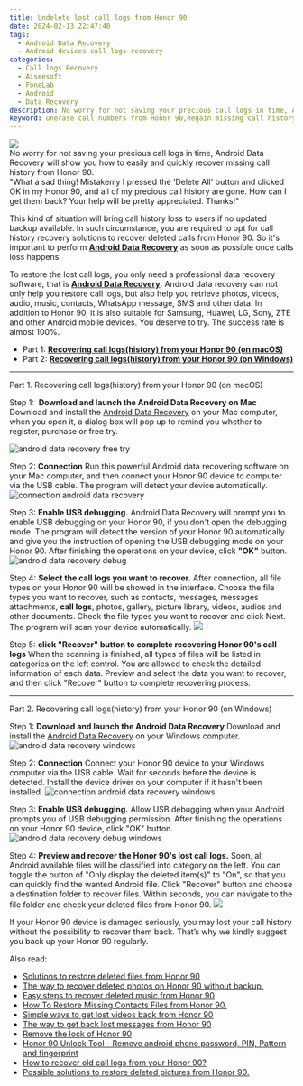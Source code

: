 ```yaml
---
title: Undelete lost call logs from Honor 90
date: 2024-02-13 22:47:40
tags: 
  - Android Data Recovery
  - Android devices call logs recovery
categories: 
  - Call logs Recovery
  - Aiseesoft
  - FoneLab
  - Android
  - Data Recovery
description: No worry for not saving your precious call logs in time, Android Data Recovery will show you how to easily and quickly recover missing call history from Honor 90.
keyword: unerase call numbers from Honor 90,Regain missing call history on Honor 90,restore deleted call history on Honor 90,undelete call numbers from Honor 90,retrieve wiped call logs Honor 90,Honor 90 call logs recovery,Honor 90 delete call history recover,Honor 90 reset but recover call history,extract call history from water damaged phone Honor 90,Honor 90 call history recovery,how can i find my deleted call history Honor 90,how can i get call history back on Honor 90
---
```


<img src="https://img0mobiles.techidaily.com/images/best-assets/devices/honor/honor-90/1.jpg" class="atpl-imgstyle"  />

<div class="atpl-content atpl-for-fonelab-android recover-call-logs">

<div class="atpl-post-description-part-1">
No worry for not saving your precious call logs in time, Android Data Recovery will show you how to easily and quickly recover missing call history from Honor 90.
</div>



<div class="atpl-post-description-part-2">
<div class="tpl-content-sub-paragraph-question">
    "What a sad thing! Mistakenly I pressed the ’Delete All' button and clicked OK in my Honor 90, and all of my precious call history are gone. How can I get them back? Your help will be pretty appreciated. Thanks!"
</div>
<div class="tpl-content-sub-paragraph-content">
  <p>
    This kind of situation will bring call history loss to users if no updated backup available. In such circumstance, you are required to opt for call history recovery solutions to recover deleted calls from Honor 90. So it's important to perform <a href="https://tools.techidaily.com/aiseesoft-android-data-recovery/" target="_blank" rel="noopener"><strong>Android Data Recovery</strong></a> as soon as possible once calls loss happens.
  </p>
</div>
</div>

<div class="atpl-post-description-part-3">
<div class="tpl-content-sub-paragraph-content">
  <p>
    To restore the lost call logs, you only need a professional data recovery software, that is <a href="https://tools.techidaily.com/aiseesoft-android-data-recovery/" target="_blank" rel="noopener"><strong>Android Data Recovery</strong></a>. Android data recovery can not only help you restore call logs, but also help you retrieve photos, videos, audio, music, contacts, WhatsApp message, SMS and other data. In addition to Honor 90, it is also suitable for Samsung, Huawei, LG, Sony, ZTE and other Android mobile devices. You deserve to try. The success rate is almost 100%.
  </p>
</div>
</div>

<ul>
  <li>Part 1: <strong><a href="#p1"> Recovering call logs(history) from your Honor 90  (on macOS)</a></strong></li>
  <li>Part 2: <strong><a href="#p2"> Recovering call logs(history) from your Honor 90  (on Windows)</a></strong></li>
</ul>


<!-- Part 1 -->
<a id="p1" name="p1" ></a><hr>

<div>
  <span class="atpl-step-part-style">Part 1. Recovering call logs(history) from your Honor 90 (on macOS)</span>
</div>

<span class="atpl-stepstyle-a"><span>Step 1: </span></span> <strong>Download and launch the Android Data Recovery on Mac</strong>
Download and install the <a href="https://tools.techidaily.com/aiseesoft-android-data-recovery/" target="_blank" rel="noopener">Android Data Recovery</a> on your Mac computer, when you open it, a dialog box will pop up to remind you whether to register, purchase or free try.

<img src="https://tools.techidaily.com/images/apps/aiseesoft/android-data-recovery/mac-free-try.png" class="atpl-imgstyle" alt="android data recovery free try" />

<span class="atpl-stepstyle-a"><span>Step 2: </span></span> <strong>Connection</strong>
Run this powerful Android data recovering software on your Mac computer, and then connect your Honor 90 device to computer via the USB cable. The program will detect your device automatically.
<img src="https://tools.techidaily.com/images/apps/aiseesoft/android-data-recovery/mac-connection-interface.jpg" class="atpl-imgstyle" alt="connection android data recovery" />

<span class="atpl-stepstyle-a"><span>Step 3: </span></span> <strong>Enable USB debugging.</strong>
Android Data Recovery will prompt you to enable USB debugging on your Honor 90, if you don't open the debugging mode. The program will detect the version of your Honor 90 automatically and give you the instruction of opening the USB debugging mode on your Honor 90. After finishing the operations on your device, click <strong>"OK"</strong> button.
<img src="https://tools.techidaily.com/images/apps/aiseesoft/android-data-recovery/mac-android-usb-debug.jpg"  class="atpl-imgstyle" alt="android data recovery debug" />

<span class="atpl-stepstyle-a"><span>Step 4: </span></span> <strong>Select the call logs you want to recover.</strong>
After connection, all file types on your Honor 90 will be showed in the interface. Choose the file types you want to recover, such as contacts, messages, messages attachments, <b>call logs</b>, photos, gallery, picture library, videos, audios and other documents. Check the file types you want to recover and click Next. The program will scan your device automatically.
<img src="https://tools.techidaily.com/images/apps/aiseesoft/android-data-recovery/mac-choose-type-call-logs.jpg" class="atpl-imgstyle"  />

<span class="atpl-stepstyle-a"><span>Step 5: </span></span> <strong>click "Recover" button to  complete recovering Honor 90's call logs</strong>
When the scanning is finished, all types of files will be listed in categories on the left control. You are allowed to check the detailed information of each data. Preview and select the data you want to recover, and then click "Recover" button to complete recovering process.


<a id="p2" name="p2"></a><hr>

<!-- Part 2 -->
<div>
  <span class="atpl-step-part-style">Part 2. Recovering call logs(history) from your Honor 90 (on Windows)</span>
</div>

<span class="atpl-stepstyle-a"><span>Step 1: </span></span> <strong>Download and launch the Android Data Recovery</strong>
Download and install the <a href="https://tools.techidaily.com/aiseesoft-android-data-recovery/" target="_blank" rel="noopener">Android Data Recovery</a> on your Windows computer.
<img src="https://tools.techidaily.com/images/apps/aiseesoft/android-data-recovery/win-start-interface.png"  class="atpl-imgstyle" alt="android data recovery windows" />

<span class="atpl-stepstyle-a"><span>Step 2: </span></span> <strong>Connection</strong>
Connect your Honor 90 device to your Windows computer via the USB cable. Wait for seconds before the device is detected. Install the device driver on your computer if it hasn't been installed.
<img src="https://tools.techidaily.com/images/apps/aiseesoft/android-data-recovery/win-connection-interface.png" class="atpl-imgstyle" alt="connection android data recovery windows" />

<span class="atpl-stepstyle-a"><span>Step 3: </span></span> <strong>Enable USB debugging.</strong>
Allow USB debugging when your Android prompts you of USB debugging permission. After finishing the operations on your Honor 90 device, click "OK" button.
<img src="https://tools.techidaily.com/images/apps/aiseesoft/android-data-recovery/win-android-usb-debug.png" class="atpl-imgstyle" alt="android data recovery debug windows" />

<span class="atpl-stepstyle-a"><span>Step 4: </span></span> <strong>Preview and recover the Honor 90's lost call logs.</strong>
Soon, all Android available files will be classified into category on the left. You can toggle the button of "Only display the deleted item(s)" to "On", so that you can quickly find the wanted Android file. Click "Recover" button and choose a destination folder to recover files. Within seconds, you can navigate to the file folder and check your deleted files from Honor 90.
<img src="https://tools.techidaily.com/images/apps/aiseesoft/android-data-recovery/win-recover-call-logs.png" class="atpl-imgstyle"  />

<div class="atpl-post-description-part-4">
<div class="tpl-content-sub-paragraph-normal">
  <p>
    If your Honor 90 device is damaged seriously, you may lost your call history without the possibility to recover them back. That’s why we kindly suggest you back up your Honor 90 regularly.
  </p>
</div>
</div>

<ins class="adsbygoogle"
     style="display:block"
     data-ad-client="ca-pub-7571918770474297"
     data-ad-slot="8358498916"
     data-ad-format="auto"
     data-full-width-responsive="true"></ins>

<span class="atpl-alsoreadstyle">Also read:</span>
<div><ul>
<li><a href="/solutions-to-restore-deleted-files-from-honor-90-by-fonelab-android-recover-data/" target="_blank" rel="noopener"><u>Solutions to restore deleted files from Honor 90</u></a></li>
<li><a href="/the-way-to-recover-deleted-photos-on-honor-90-without-backup-by-fonelab-android-recover-photos/" target="_blank" rel="noopener"><u>The way to recover deleted photos on Honor 90 without backup.</u></a></li>
<li><a href="/easy-steps-to-recover-deleted-music-from-honor-90-by-fonelab-android-recover-music/" target="_blank" rel="noopener"><u>Easy steps to recover deleted music from Honor 90</u></a></li>
<li><a href="/how-to-restore-missing-contacts-files-from-honor-90-by-fonelab-android-recover-contacts/" target="_blank" rel="noopener"><u>How To  Restore Missing Contacts Files from Honor 90.</u></a></li>
<li><a href="/simple-ways-to-get-lost-videos-back-from-honor-90-by-fonelab-android-recover-video/" target="_blank" rel="noopener"><u>Simple ways to get lost videos back from Honor 90</u></a></li>
<li><a href="/the-way-to-get-back-lost-messages-from-honor-90-by-fonelab-android-recover-messages/" target="_blank" rel="noopener"><u>The way to get back lost messages from Honor 90</u></a></li>
<li><a href="/remove-the-lock-of-honor-90-by-drfone-android-unlock-android-unlock/" target="_blank" rel="noopener"><u>Remove the lock of Honor 90</u></a></li>
<li><a href="/honor-90-unlock-tool-remove-android-phone-password-pin-pattern-and-fingerprint-by-drfone-android-unlock-android-unlock/" target="_blank" rel="noopener"><u>Honor 90 Unlock Tool - Remove android phone password, PIN, Pattern and fingerprint</u></a></li>
<li><a href="/how-to-recover-old-call-logs-from-your-honor-90-by-fonelab-android-recover-call-logs/" target="_blank" rel="noopener"><u>How to recover old call logs from your Honor 90?</u></a></li>
<li><a href="/possible-solutions-to-restore-deleted-pictures-from-honor-90-by-fonelab-android-recover-pictures/" target="_blank" rel="noopener"><u>Possible solutions to restore deleted pictures from Honor 90.</u></a></li>
</ul></div>

</div>
